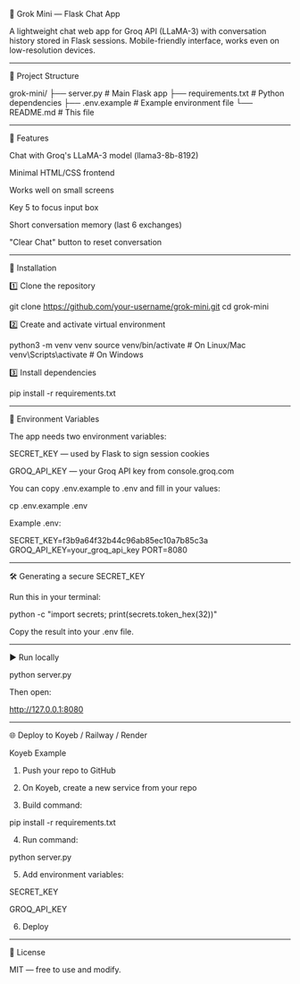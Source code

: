 🤖 Grok Mini — Flask Chat App

A lightweight chat web app for Groq API (LLaMA-3) with conversation history stored in Flask sessions.
Mobile-friendly interface, works even on low-resolution devices.


---

📂 Project Structure

grok-mini/
├── server.py         # Main Flask app
├── requirements.txt  # Python dependencies
├── .env.example      # Example environment file
└── README.md         # This file


---

🚀 Features

Chat with Groq's LLaMA-3 model (llama3-8b-8192)

Minimal HTML/CSS frontend

Works well on small screens

Key 5 to focus input box

Short conversation memory (last 6 exchanges)

"Clear Chat" button to reset conversation



---

🔧 Installation

1️⃣ Clone the repository

git clone https://github.com/your-username/grok-mini.git
cd grok-mini

2️⃣ Create and activate virtual environment

python3 -m venv venv
source venv/bin/activate   # On Linux/Mac
venv\Scripts\activate      # On Windows

3️⃣ Install dependencies

pip install -r requirements.txt


---

🔑 Environment Variables

The app needs two environment variables:

SECRET_KEY — used by Flask to sign session cookies

GROQ_API_KEY — your Groq API key from console.groq.com


You can copy .env.example to .env and fill in your values:

cp .env.example .env

Example .env:

SECRET_KEY=f3b9a64f32b44c96ab85ec10a7b85c3a
GROQ_API_KEY=your_groq_api_key
PORT=8080


---

🛠 Generating a secure SECRET_KEY

Run this in your terminal:

python -c "import secrets; print(secrets.token_hex(32))"

Copy the result into your .env file.


---

▶️ Run locally

python server.py

Then open:

http://127.0.0.1:8080


---

🌐 Deploy to Koyeb / Railway / Render

Koyeb Example

1. Push your repo to GitHub


2. On Koyeb, create a new service from your repo


3. Build command:

pip install -r requirements.txt


4. Run command:

python server.py


5. Add environment variables:

SECRET_KEY

GROQ_API_KEY



6. Deploy




---

📜 License

MIT — free to use and modify.

